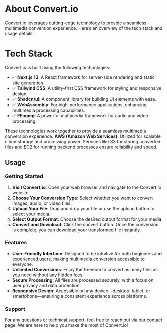 # About Convert.io

Convert.io leverages cutting-edge technology to provide a seamless multimedia conversion experience. Here’s an overview of the tech stack and usage details.

# Tech Stack

Convert.io is built using the following technologies:

- ✅ **Next.js 13**: A React framework for server-side rendering and static site generation.
- ✅ **Tailwind CSS**: A utility-first CSS framework for styling and responsive design.
- ✅ **Shadcn/ui**: A component library for building UI elements with ease.
- ✅ **WebAssembly**: For high-performance applications, enhancing multimedia processing capabilities.
- ✅ **FFmpeg**: A powerful multimedia framework for audio and video processing.

These technologies work together to provide a seamless multimedia conversion experience.
**AWS (Amazon Web Services)**: Utilized for scalable cloud storage and processing power. Services like S3 for storing converted files and EC2 for running backend processes ensure reliability and speed.

## Usage

### Getting Started
1. **Visit Convert.io**: Open your web browser and navigate to the Convert.io website.
2. **Choose Your Conversion Type**: Select whether you want to convert images, audio, or video files.
3. **Upload Your File**: Drag and drop your file or use the upload button to select your media.
4. **Select Output Format**: Choose the desired output format for your media.
5. **Convert and Download**: Click the convert button. Once the conversion is complete, you can download your transformed file instantly.

### Features
- **User-Friendly Interface**: Designed to be intuitive for both beginners and experienced users, making multimedia conversion accessible to everyone.
- **Unlimited Conversions**: Enjoy the freedom to convert as many files as you need without any hidden fees.
- **Secure Processing**: All files are processed securely, with a focus on user privacy and data protection.
- **Responsive Design**: Accessible on any device—desktop, tablet, or smartphone—ensuring a consistent experience across platforms.

### Support
For any questions or technical support, feel free to reach out via our contact page. We are here to help you make the most of Convert.io!
